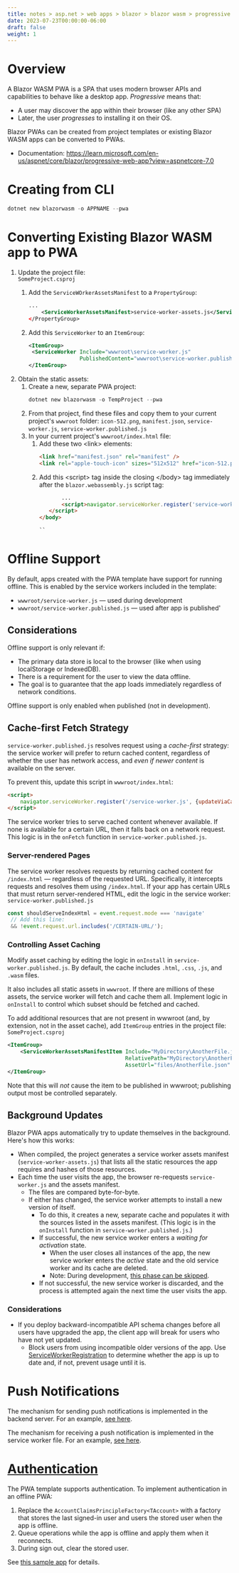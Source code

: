 ```yaml
---
title: notes > asp.net > web apps > blazor > blazor wasm > progressive web app (pwa)
date: 2023-07-23T00:00:00-06:00
draft: false
weight: 1
---
```


# Overview
A Blazor WASM PWA is a SPA that uses modern browser APIs and capabilities to behave like a desktop app. *Progressive* means that:
- A user may discover the app within their browser (like any other SPA)
- Later, the user *progresses* to installing it on their OS.

Blazor PWAs can be created from project templates or existing Blazor WASM apps can be converted to PWAs.
- Documentation: https://learn.microsoft.com/en-us/aspnet/core/blazor/progressive-web-app?view=aspnetcore-7.0

# Creating from CLI
```powershell
dotnet new blazorwasm -o APPNAME --pwa
```

# Converting Existing Blazor WASM app to PWA
1. Update the project file:  
   `SomeProject.csproj`
   1. Add the `ServiceWOrkerAssetsManifest` to a `PropertyGroup`:

        ```xml
        ...
            <ServiceWorkerAssetsManifest>service-worker-assets.js</ServiceWorkerAssetsManifest>
        </PropertyGroup>
        ```
    2. Add this `ServiceWorker` to an `ItemGroup`:
        ```xml
        <ItemGroup>
         <ServiceWorker Include="wwwroot\service-worker.js" 
                        PublishedContent="wwwroot\service-worker.published.js" />
        </ItemGroup>
        ```
2. Obtain the static assets:  
   1. Create a new, separate PWA project:
        ```powershell
        dotnet new blazorwasm -o TempProject --pwa
        ```
   2. From that project, find these files and copy them to your current project's `wwwroot` folder: `icon-512.png`, `manifest.json`, `service-worker.js`, `service-worker.published.js`
   3. In your current project's `wwwroot/index.html` file:
      1. Add these two \<link\> elements:
         ```html
         <link href="manifest.json" rel="manifest" />
         <link rel="apple-touch-icon" sizes="512x512" href="icon-512.png" />
         ```
      2. Add this \<script\> tag inside the closing </body\> tag immediately after the `blazor.webassembly.js` script tag:
         ```html
                ...
                <script>navigator.serviceWorker.register('service-worker.js');
            </script>
         </body>

         ``

# Offline Support
By default, apps created with the PWA template have support for running offline.  This is enabled by the service workers included in the template:
- `wwwroot/service-worker.js` — used during development
- `wwwroot/service-worker.published.js` — used after app is published'

## Considerations
Offline support is only relevant if:
- The primary data store is local to the browser (like when using localStorage or IndexedDB).
- There is a requirement for the user to view the data offline.
- The goal is to guarantee that the app loads immediately regardless of network conditions.

Offline support is only enabled when published (not in development).

## Cache-first Fetch Strategy
`service-worker.published.js` resolves request using a *cache-first* strategy: the service worker will prefer to return cached content, regardless of whether the user has network access, and *even if newer content* is available on the server. 

To prevent this, update this script in `wwwroot/index.html`:
```html
<script>
    navigator.serviceWorker.register('/service-worker.js', {updateViaCache: 'none'});
</script>
```

The service worker tries to serve cached content whenever available.  If none is available for a certain URL, then it falls back on a network request.  This logic is in the `onFetch` function in `service-worker.published.js`.

### Server-rendered Pages
The service worker resolves requests by returning cached content for `/index.html` — regardless of the requested URL.  Specifically, it intercepts requests and resolves them using `/index.html`.  If your app has certain URLs that must return server-rendered HTML, edit the logic in the service worker:  
`service-worker.published.js`
```js
const shouldServeIndexHtml = event.request.mode === 'navigate'
 // Add this line:
 && !event.request.url.includes('/CERTAIN-URL/');

```

### Controlling Asset Caching
Modify asset caching by editing the logic in `onInstall` in `service-worker.published.js`.  By default, the cache includes `.html`, `.css`, `.js`, and `.wasm` files.

It also includes all static assets in `wwwroot`.  If there are millions of these assets, the service worker will fetch and cache them all.  Implement logic in `onInstall` to control which subset should be fetched and cached.

To add additional resources that are not present in wwwroot (and, by extension, not in the asset cache), add `ItemGroup` entries in the project file:  
`SomeProject.csproj`
```xml
<ItemGroup>
    <ServiceWorkerAssetsManifestItem Include="MyDirectory\AnotherFile.json"
                                     RelativePath="MyDirectory\AnotherFile.json"
                                     AssetUrl="files/AnotherFile.json" />
</ItemGroup>

```

Note that this will *not* cause the item to be published in wwwroot; publishing output most be controlled separately.

## Background Updates
Blazor PWA apps automatically try to update themselves in the background.  Here's how this works:
- When compiled, the project generates a service worker assets manifest (`service-worker-assets.js`) that lists all the static resources the app requires and hashes of those resources.
- Each time the user visits the app, the browser re-requests `service-worker.js` and the assets manifest.
  - The files are compared byte-for-byte.
  - If either has changed, the service worker attempts to install a new version of itself.
    - To do this, it creates a new, separate cache and populates it with the sources listed in the assets manifest. (This logic is in the `onInstall` function in `service-worker.published.js`.)
    - If successful, the new service worker enters a *waiting for activation* state.
      - When the user closes all instances of the app, the new service worker enters the *active* state and the old service worker and its cache are deleted.
      - Note: During development, [this phase can be skipped](https://web.dev/service-worker-lifecycle/#skip-waiting).
    - If not successful, the new service worker is discarded, and the process is attempted again the next time the user visits the app.


### Considerations
- If you deploy backward-incompatible API schema changes before all users have upgraded the app, the client app will break for users who have not yet updated. 
  - Block users from using incompatible older versions of the app.   Use [ServiceWorkerRegistration](https://developer.mozilla.org/en-US/docs/Web/API/ServiceWorkerRegistration) to determine whether the app is up to date and, if not, prevent usage until it is.

# Push Notifications
The mechanism for sending push notifications is implemented in the backend server.  For an example, [see here](https://github.com/dotnet-presentations/blazor-workshop/blob/main/docs/09-progressive-web-app.md#sending-push-notifications).  

The mechanism for receiving a push notification is implemented in the service worker file.  For an example, [see here](https://github.com/dotnet-presentations/blazor-workshop/blob/main/docs/09-progressive-web-app.md#displaying-notifications).

# [Authentication](https://learn.microsoft.com/en-us/aspnet/core/blazor/progressive-web-app?view=aspnetcore-7.0&tabs=visual-studio#interaction-with-authentication)
The PWA template supports authentication.  To implement authentication in an offline PWA:
1. Replace the `AccountClaimsPrincipleFactory<TAccount>` with a factory that stores the last signed-in user and users the stored user when the app is offline.
2. Queue operations while the app is offline and apply them when it reconnects.
3. During sign out, clear the stored user.

See [this sample app](https://github.com/SteveSandersonMS/CarChecker) for details.
